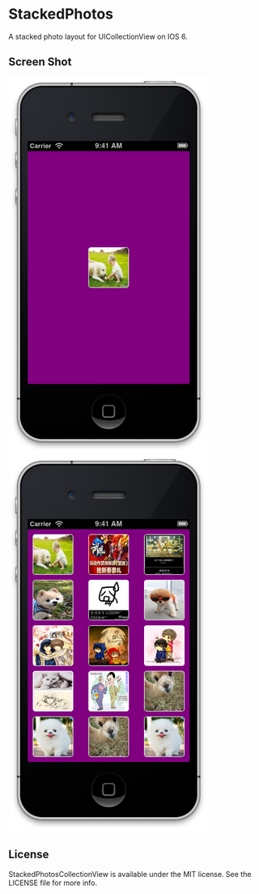 StackedPhotos
=============

A stacked photo layout for UICollectionView on IOS 6.

## Screen Shot
![ScreenShot1](http://github.com/anim510/StackedPhotosCollectionView/raw/master/TestStackedPhotos/ScreenShot1.png)
![ScreenShot2](http://github.com/anim510/StackedPhotosCollectionView/raw/master/TestStackedPhotos/ScreenShot2.png)

## License

StackedPhotosCollectionView  is available under the MIT license. See the LICENSE file for more info.
